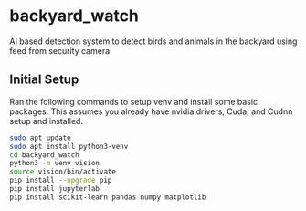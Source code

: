 # backyard_watch
AI based detection system to detect birds and animals in the backyard using feed from security camera


## Initial Setup  

Ran the following commands to setup venv and install some basic packages. This assumes you already have nvidia drivers, Cuda, and Cudnn setup and installed.

```sh 
sudo apt update 
sudo apt install python3-venv 
cd backyard_watch
python3 -m venv vision 
source vision/bin/activate 
pip install --upgrade pip
pip install jupyterlab 
pip install scikit-learn pandas numpy matplotlib 
```